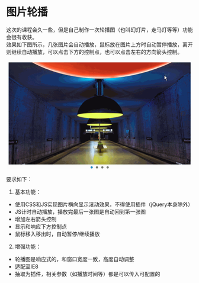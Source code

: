 # 图片轮播

这次的课程会久一些，但是自己制作一次轮播图（也叫幻灯片，走马灯等等）功能会很有收获。  
效果如下图所示，几张图片会自动播放，鼠标放在图片上方时自动暂停播放，离开则继续自动播放，可以点击下方的控制点，也可以点击左右的方向箭头控制。

![效果](03.gif)

要求如下：
1. 基本功能：
  * 使用CSS和JS实现图片横向显示滚动效果，不得使用插件（jQuery本身除外）
  * JS计时自动播放，播放完最后一张图是自动回到第一张图
  * 增加左右箭头控制
  * 显示和响应下方控制点
  * 鼠标移入移出时，自动暂停/继续播放
2. 增强功能：
  * 轮播图是响应式的，和窗口宽度一致，高度自动调整
  * 适配至IE8
  * 抽取为插件，相关参数（如播放时间等）都是可以传入可配置的
